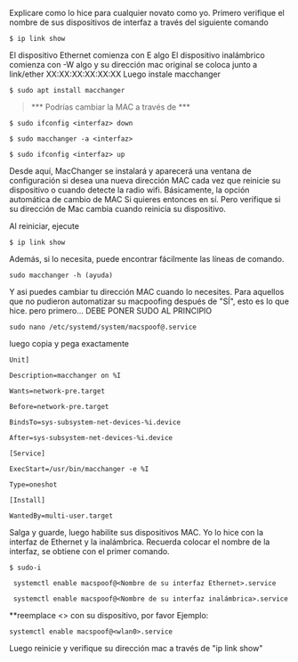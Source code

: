 Explicare como lo hice para cualquier novato como yo.
Primero verifique el nombre de sus dispositivos de interfaz a través del siguiente comando
```
$ ip link show 
```
El dispositivo Ethernet comienza con E algo El dispositivo inalámbrico comienza con -W algo 
y su dirección mac original se coloca junto a link/ether XX:XX:XX:XX:XX:XX
Luego instale macchanger
```
$ sudo apt install macchanger
```
> *** Podrías cambiar la MAC a través de ***
```
$ sudo ifconfig <interfaz> down

$ sudo macchanger -a <interfaz>

$ sudo ifconfig <interfaz> up
```

Desde aquí, MacChanger se instalará y aparecerá una ventana de configuración si desea una nueva dirección 
MAC cada vez que reinicie su dispositivo o cuando detecte la radio wifi. Básicamente, la opción automática de cambio de MAC 
Si quieres entonces <Enter> en sí. Pero verifique si su dirección de Mac cambia cuando reinicia su dispositivo.

Al reiniciar, ejecute 
```
$ ip link show 
```
Además, si lo necesita, puede encontrar fácilmente las líneas de comando.
```
sudo macchanger -h (ayuda)
```
Y asi puedes cambiar tu dirección MAC cuando lo necesites.
Para aquellos que no pudieron automatizar su macpoofing después de "SÍ", esto es lo que hice. pero primero...
DEBE PONER SUDO AL PRINCIPIO
```
sudo nano /etc/systemd/system/macspoof@.service
```
luego copia y pega exactamente

```
Unit]

Description=macchanger on %I

Wants=network-pre.target

Before=network-pre.target

BindsTo=sys-subsystem-net-devices-%i.device

After=sys-subsystem-net-devices-%i.device

[Service]

ExecStart=/usr/bin/macchanger -e %I

Type=oneshot

[Install]

WantedBy=multi-user.target
```

Salga y guarde, luego habilite sus dispositivos MAC. 
Yo lo hice con la interfaz de Ethernet y la inalámbrica.
Recuerda colocar el nombre de la interfaz, se obtiene con el primer comando.
```
$ sudo-i

 systemctl enable macspoof@<Nombre de su interfaz Ethernet>.service

 systemctl enable macspoof@<Nombre de su interfaz inalámbrica>.service
```
**reemplace <> con su dispositivo, por favor 
Ejemplo:
```
systemctl enable macspoof@<wlan0>.service
```
Luego reinicie y verifique su dirección mac a través de "ip link show"
